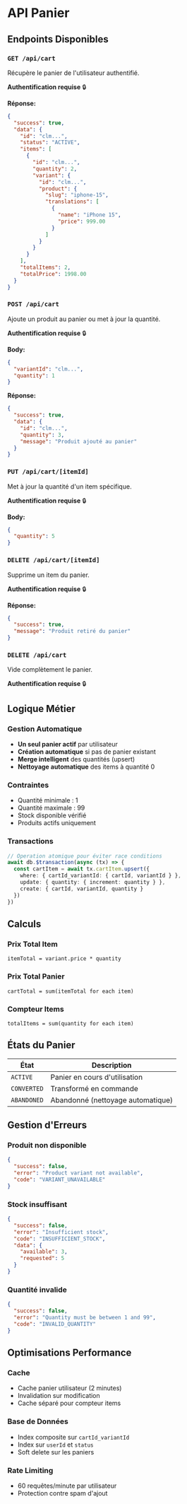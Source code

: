 # API Panier

## Endpoints Disponibles

### `GET /api/cart`
Récupère le panier de l'utilisateur authentifié.

**Authentification requise** 🔒

**Réponse:**
```json
{
  "success": true,
  "data": {
    "id": "clm...",
    "status": "ACTIVE",
    "items": [
      {
        "id": "clm...",
        "quantity": 2,
        "variant": {
          "id": "clm...",
          "product": {
            "slug": "iphone-15",
            "translations": [
              {
                "name": "iPhone 15",
                "price": 999.00
              }
            ]
          }
        }
      }
    ],
    "totalItems": 2,
    "totalPrice": 1998.00
  }
}
```

### `POST /api/cart`
Ajoute un produit au panier ou met à jour la quantité.

**Authentification requise** 🔒

**Body:**
```json
{
  "variantId": "clm...",
  "quantity": 1
}
```

**Réponse:**
```json
{
  "success": true,
  "data": {
    "id": "clm...",
    "quantity": 3,
    "message": "Produit ajouté au panier"
  }
}
```

### `PUT /api/cart/[itemId]`
Met à jour la quantité d'un item spécifique.

**Authentification requise** 🔒

**Body:**
```json
{
  "quantity": 5
}
```

### `DELETE /api/cart/[itemId]`
Supprime un item du panier.

**Authentification requise** 🔒

**Réponse:**
```json
{
  "success": true,
  "message": "Produit retiré du panier"
}
```

### `DELETE /api/cart`
Vide complètement le panier.

**Authentification requise** 🔒

## Logique Métier

### Gestion Automatique
- **Un seul panier actif** par utilisateur
- **Création automatique** si pas de panier existant
- **Merge intelligent** des quantités (upsert)
- **Nettoyage automatique** des items à quantité 0

### Contraintes
- Quantité minimale : 1
- Quantité maximale : 99
- Stock disponible vérifié
- Produits actifs uniquement

### Transactions
```typescript
// Operation atomique pour éviter race conditions
await db.$transaction(async (tx) => {
  const cartItem = await tx.cartItem.upsert({
    where: { cartId_variantId: { cartId, variantId } },
    update: { quantity: { increment: quantity } },
    create: { cartId, variantId, quantity }
  })
})
```

## Calculs

### Prix Total Item
```
itemTotal = variant.price * quantity
```

### Prix Total Panier
```
cartTotal = sum(itemTotal for each item)
```

### Compteur Items
```
totalItems = sum(quantity for each item)
```

## États du Panier

| État | Description |
|------|-------------|
| `ACTIVE` | Panier en cours d'utilisation |
| `CONVERTED` | Transformé en commande |
| `ABANDONED` | Abandonné (nettoyage automatique) |

## Gestion d'Erreurs

### Produit non disponible
```json
{
  "success": false,
  "error": "Product variant not available",
  "code": "VARIANT_UNAVAILABLE"
}
```

### Stock insuffisant
```json
{
  "success": false,
  "error": "Insufficient stock",
  "code": "INSUFFICIENT_STOCK",
  "data": {
    "available": 3,
    "requested": 5
  }
}
```

### Quantité invalide
```json
{
  "success": false,
  "error": "Quantity must be between 1 and 99",
  "code": "INVALID_QUANTITY"
}
```

## Optimisations Performance

### Cache
- Cache panier utilisateur (2 minutes)
- Invalidation sur modification
- Cache séparé pour compteur items

### Base de Données
- Index composite sur `cartId_variantId`
- Index sur `userId` et `status`
- Soft delete sur les paniers

### Rate Limiting
- 60 requêtes/minute par utilisateur
- Protection contre spam d'ajout
